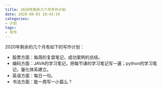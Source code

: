 ```yaml
---
title: 2020年剩余几个月写作计划
date: 2020-08-03 10:43:19
categories: 
- 计划
tags: 
- 写作
---
```


2020年剩余的几个月有如下的写作计划：
* 股票方面：每周的复盘笔记，成功案例的总结。
* 编码方面：JAVA的学习笔记，把每节课的学习笔记写一遍；python的学习笔记，量化体系建立。
* 英语方面：每日一句。
* 书法方面：能一周写一小篇么？